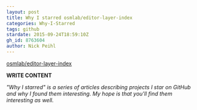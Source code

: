 ```yaml
---
layout: post
title: Why I starred osmlab/editor-layer-index
categories: Why-I-Starred
tags: github
stardate: 2015-09-24T18:59:10Z
gh_id: 8763604
author: Nick Peihl
---
```


[osmlab/editor-layer-index](star.repo.html_url)

**WRITE CONTENT**

*"Why I starred" is a series of articles describing projects I star on GitHub and why I found them interesting. My hope is that you'll find them interesting as well.*


